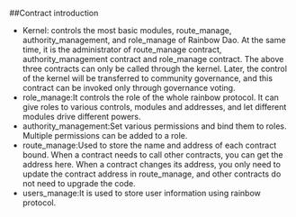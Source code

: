 ##Contract introduction
- Kernel: controls the most basic modules, route_manage, authority_management, and role_manage of Rainbow Dao.
At the same time, it is the administrator of route_manage contract, authority_management contract and role_manage contract. 
The above three contracts can only be called through the kernel. 
Later, the control of the kernel will be transferred to community governance, and this contract can be invoked only through governance voting.
- role_manage:It controls the role of the whole rainbow protocol. It can give roles to various controls, modules and addresses, and let different modules drive different powers.
- authority_management:Set various permissions and bind them to roles. Multiple permissions can be added to a role.
- route_manage:Used to store the name and address of each contract bound. When a contract needs to call other contracts, you can get the address here. When a contract changes its address, you only need to update the contract address in route_manage, and other contracts do not need to upgrade the code.
- users_manage:It is used to store user information using rainbow protocol.


